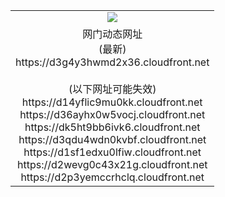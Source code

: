 ﻿<table>
  <tr></tr>
  <tr><td colspan=2 align=center><img src="https://d3g4y3hwmd2x36.cloudfront.net/Up/oGate.jpg" /></td></tr>
  <tr><td colspan=2 align=center>网门动态网址<br/>(最新)
<br>https://d3g4y3hwmd2x36.cloudfront.net
<br/><br/>(以下网址可能失效)
<br>https://d14yflic9mu0kk.cloudfront.net
<br>https://d36ayhx0w5vocj.cloudfront.net
<br>https://dk5ht9bb6ivk6.cloudfront.net
<br>https://d3qdu4wdn0kvbf.cloudfront.net
<br>https://d1sf1edxu0lfiw.cloudfront.net
<br>https://d2wevg0c43x21g.cloudfront.net
<br>https://d2p3yemccrhclq.cloudfront.net
    </td>
  </tr>
</table>
